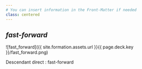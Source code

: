 ```yaml
---
# You can insert information in the Front-Matter if needed
class: centered
---
```

## _fast-forward_

![fast_forward]({{ site.formation.assets.url }}{{ page.deck.key }}/fast_forward.png)

<aside class="notes">
  Descendant direct&nbsp;: fast-forward
</aside>
